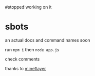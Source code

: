 #stopped working on it

# sbots

an actual docs and command names soon

run `npm i` then `node app.js`

check comments

thanks to [mineflayer](https://github.com/PrismarineJS/mineflayer/)

